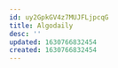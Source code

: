 ```yaml
---
id: uy2GpkGV4z7MUJFLjpcqG
title: Algodaily
desc: ''
updated: 1630766832454
created: 1630766832454
---
```


